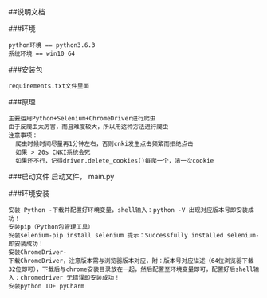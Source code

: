 ##说明文档
    
        
###环境
```
python环境 == python3.6.3    
系统环境 == win10_64
```
###安装包
```
requirements.txt文件里面
```
###原理
```
主要运用Python+Selenium+ChromeDriver进行爬虫
由于反爬虫太厉害，而且难度较大，所以用这种方法进行爬虫
注意事项：
  爬虫时候时间尽量再1分钟左右，否则cnki发生点击频繁而拒绝点击
  如果 > 20s CNKI系统会死
  如果还不行，记得driver.delete_cookies()每爬一个，清一次cookie
```
###启动文件
启动文件， main.py

###环境安装
```
安装 Python -下载并配置好环境变量，shell输入：python -V 出现对应版本号即安装成功！
安装pip（Python包管理工具）
安装selenium-pip install selenium 提示：Successfully installed selenium-即安装成功！
安装ChromeDriver-
下载ChromeDriver，注意版本需与浏览器版本对应，附：版本号对应描述（64位浏览器下载32位即可），下载后与chrome安装目录放在一起，然后配置至环境变量即可，配置好后shell输入：chromedriver 无错误即安装成功！
安装python IDE pyCharm
```
